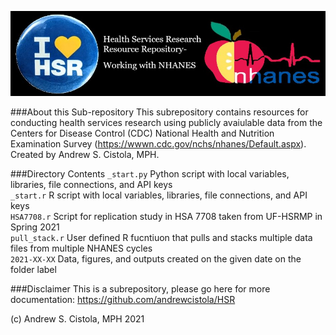 ![](header.jpg)

###About this Sub-repository
This subrepository contains resources for conducting health services research using publicly avaiulable data from the Centers for Disease Control (CDC) National Health and Nutrition Examination Survey (https://wwwn.cdc.gov/nchs/nhanes/Default.aspx). Created by Andrew S. Cistola, MPH.

###Directory Contents
`_start.py` Python script with local variables, libraries, file connections, and API keys<br>
`_start.r` R script with local variables, libraries, file connections, and API keys<br>
`HSA7708.r` Script for replication study in HSA 7708 taken from UF-HSRMP in Spring 2021<br>
`pull_stack.r` User defined R fucntiuon that pulls and stacks multiple data files from multiple NHANES cycles<br>
`2021-XX-XX` Data, figures, and outputs created on the given date on the folder label<br>

###Disclaimer
This is a subrepository, please go here for more documentation: https://github.com/andrewcistola/HSR

(c) Andrew S. Cistola, MPH 2021